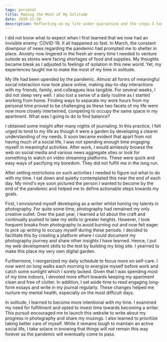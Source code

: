 ```yaml
---
tags: personal
title: Making the Most of My Solitude
date: 2020-11-20
description: Reflecting on my life under quarantine and the steps I took to find equanimity.
---
```


I did not know what to expect when I first learned that we now had an invisible enemy: COVID-19. It all happened so fast. In March, the constant downpour of news regarding the pandemic had prompted me to shelter in place. Anxiety now lingered in the fresh air every time I needed to venture outside as stores were facing shortages of food and supplies. My thoughts became bleak as I adjusted to feelings of isolation in this new world. Yet, my experiences taught me to make the most of my time in solitude.

My life had been upended by the pandemic. Almost all forms of meaningful social interaction now took place online, making day-to-day interactions with my friends, family, and colleagues less tangible. For several weeks, I did not sleep very well. I also lost a sense of a daily routine as I started working from home. Finding ways to separate my work hours from my personal time proved to be challenging as these two facets of my life were now more closely intertwined, competing to occupy the same space in my apartment. What was I going to do to find balance?

I obtained some insight after many nights of journaling. In this practice, I felt urged to tend to my life as though it were a garden by developing a clearer understanding of my needs. It soon became evident that apart from not having much of a social life, I was not spending enough time engaging myself in meaningful activities. After work, I would aimlessly browse the web on social media and various news aggregate sites or look for something to watch on video streaming platforms. These were quick and easy ways of pacifying my boredom. They did not fulfill me in the long run.

After setting restrictions on such activities I needed to figure out what to do with my time. I sat down and quietly contemplated this near the end of each day. My mind's eye soon pictured the person I wanted to become by the end of the pandemic and helped me to define actionable steps towards my goals.

First, I envisioned myself developing as a writer whilst honing my talents in photography. For quite some time, photography had remained my only creative outlet. Over the past year, I learned a lot about the craft and continually pushed to take my skills to greater heights. However, I took frequent breaks from photography to avoid burning out and now felt eager to pick up writing to occupy myself during these periods. I decided to facilitate this by creating a platform where I could document my photography journey and share other insights I have learned. Hence, I put my web development skills to the test by building my blog site. I yearned to make this place my very own digital garden.

Furthermore, I reorganized my daily schedule to focus more on self-care. I now went on long walks each morning to energize myself before work and catch some sunlight which I sorely lacked. Given that I was spending most of my time indoors, I devoted more effort towards keeping my apartment clean and free of clutter. In addition, I set aside time to read engaging long-form essays and write in my journal regularly. These changes helped me nurture my mental health, especially on the most difficult days.

In solitude, I learned to become more intentional with my time. I examined my need for fulfillment and opted to invest time towards becoming a writer. This pursuit encouraged me to launch this website to write about my progress in photography and share my musings. I also learned to prioritize taking better care of myself. While it remains tough to maintain an active social life, I take solace in knowing that things will not remain this way forever as the pandemic will eventually come to pass.
